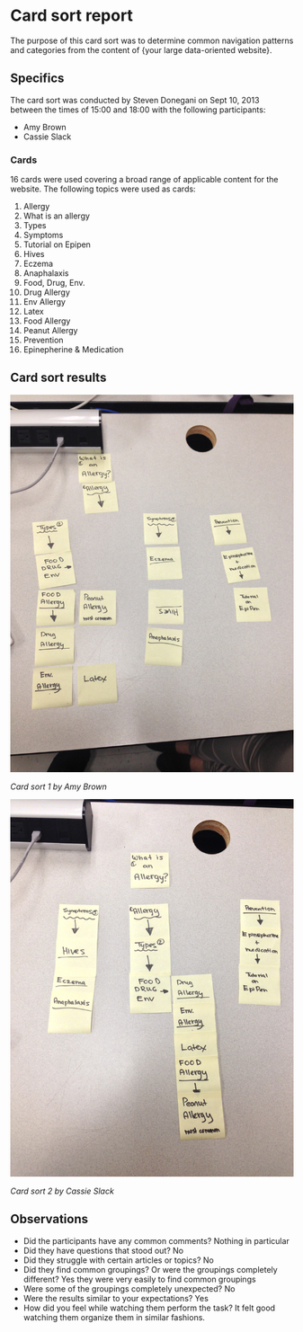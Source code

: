# Card sort report

The purpose of this card sort was to determine common navigation patterns and categories from the content of {your large data-oriented website}.

## Specifics

The card sort was conducted by Steven Donegani on Sept 10, 2013 between the times of 15:00 and 18:00 with the following participants:

- Amy Brown
- Cassie Slack

### Cards

16 cards were used covering a broad range of applicable content for the website. The following topics were used as cards:

1. Allergy
2. What is an allergy
3. Types
4. Symptoms
5. Tutorial on Epipen
6. Hives
7. Eczema
8. Anaphalaxis
9. Food, Drug, Env.
10. Drug Allergy
11. Env Allergy
12. Latex
13. Food Allergy
14. Peanut Allergy
15. Prevention
16. Epinepherine & Medication



## Card sort results

![Card sort 1 results](card-sort-1.jpg)

*Card sort 1 by Amy Brown*

![Card sort 2 results](card-sort-2.jpg)

*Card sort 2 by Cassie Slack*

## Observations

- Did the participants have any common comments? Nothing in particular
- Did they have questions that stood out? No
- Did they struggle with certain articles or topics? No
- Did they find common groupings? Or were the groupings completely different? Yes they were very easily to find common groupings
- Were some of the groupings completely unexpected? No
- Were the results similar to your expectations? Yes
- How did you feel while watching them perform the task? It felt good watching them organize them in similar fashions.